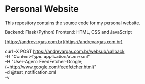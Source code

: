 # Personal Website

This repository contains the source code for my personal website.

Backend: Flask (Python)
Frontend: HTML, CSS and JavaScript

[https://andrevargas.com.br](https://andrevargas.com.br)


curl -X POST https://andrevargas.com.br/websub/callback \
  -H "Content-Type: application/atom+xml" \
  -H "User-Agent: FeedFetcher-Google; (+http://www.google.com/feedfetcher.html)" \
  -d @test_notification.xml \
  -v